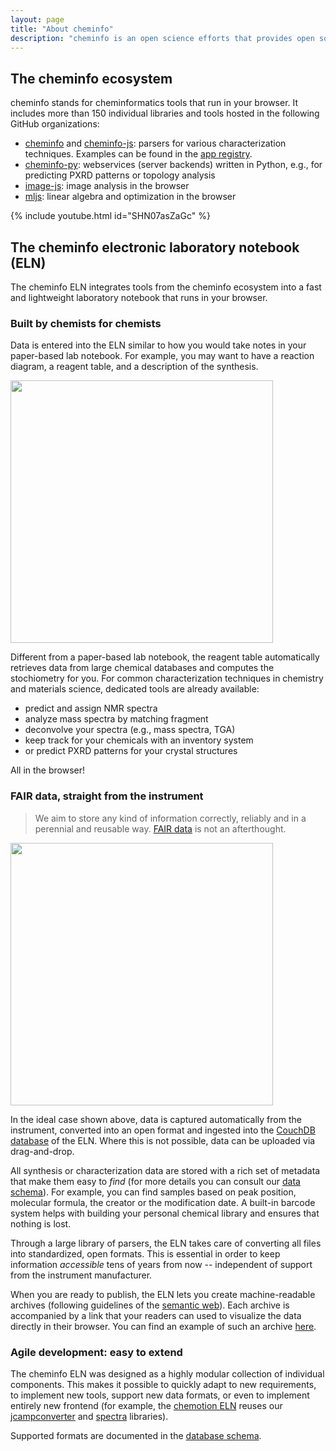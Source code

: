 ```yaml
---
layout: page
title: "About cheminfo"
description: "cheminfo is an open science efforts that provides open source tools for capture, processing, and analysis of (chemical) data"
---
```


## The cheminfo ecosystem

cheminfo stands for cheminformatics tools that run in your browser.
It includes more than 150 individual libraries and tools hosted in the following GitHub organizations:

- [cheminfo](https://github.com/cheminfo) and [cheminfo-js](https://github.com/cheminfo-js): parsers for various characterization techniques. Examples can be found in the [app registry](https://kjappelbaum.github.io/cheminfo-app-registry/).
- [cheminfo-py](https://github.com/cheminfo-py): webservices (server backends) written in Python, e.g., for predicting PXRD patterns or topology analysis
- [image-js](https://github.com/image-js): image analysis in the browser
- [mljs](https://github.com/mljs): linear algebra and optimization in the browser

{% include youtube.html id="SHN07asZaGc" %}

## The cheminfo electronic laboratory notebook (ELN)

The cheminfo ELN integrates tools from the cheminfo ecosystem into a fast and lightweight laboratory notebook that runs in your browser.

### Built by chemists for chemists

Data is entered into the ELN similar to how you would take notes in your paper-based lab notebook.
For example, you may want to have a reaction diagram, a reagent table, and a description of the synthesis.

<img style="width: 30em" src="/assets/images/pxrd_overview.png">

Different from a paper-based lab notebook, the reagent table automatically retrieves data from large chemical databases and computes the stochiometry for you.
For common characterization techniques in chemistry and materials science, dedicated tools are already available:

- predict and assign NMR spectra
- analyze mass spectra by matching fragment
- deconvolve your spectra (e.g., mass spectra, TGA)
- keep track for your chemicals with an inventory system
- or predict PXRD patterns for your crystal structures

All in the browser!

### FAIR data, straight from the instrument

> We aim to store any kind of information correctly, reliably and in a perennial and reusable way. [FAIR data](https://www.go-fair.org/fair-principles/) is not an afterthought.

<img style="width: 30em" src="/assets/images/importation.png">

In the ideal case shown above, data is captured automatically from the instrument, converted into an open format and ingested into the [CouchDB database](https://en.wikipedia.org/wiki/Apache_CouchDB) of the ELN.
Where this is not possible, data can be uploaded via drag-and-drop.

All synthesis or characterization data are stored with a rich set of metadata that make them easy to _find_ (for more details you can consult our [data schema](https://cheminfo.github.io/data_schema/)). For example, you can find samples based on peak position, molecular formula, the creator or the modification date.
A built-in barcode system helps with building your personal chemical library and ensures that nothing is lost.

Through a large library of parsers, the ELN takes care of converting all files into standardized, open formats.
This is essential in order to keep information _accessible_ tens of years from now -- independent of support from the instrument manufacturer.

When you are ready to publish, the ELN lets you create machine-readable archives (following guidelines of the [semantic web](https://en.wikipedia.org/wiki/Semantic_Web)).
Each archive is accompanied by a link that your readers can used to visualize the data directly in their browser. You can find an example of such an archive [here](https://zenodo.org/record/4044212).

### Agile development: easy to extend

The cheminfo ELN was designed as a highly modular collection of individual components.
This makes it possible to quickly adapt to new requirements, to implement new tools, support new data formats, or even to implement entirely new frontend (for example, the [chemotion ELN](https://chemotion.net/) reuses our [jcampconverter](https://github.com/cheminfo/jcampconverter#readme) and [spectra](https://github.com/cheminfo-js/spectra) libraries).

Supported formats are documented in the [database schema](https://cheminfo.github.io/data_schema/).
